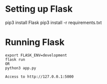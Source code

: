 # Setting up Flask

pip3 install Flask
pip3 install -r requirements.txt

# Running Flask

```
export FLASK_ENV=development
flask run
OR
python3 app.py

Access to http://127.0.0.1:5000
```
